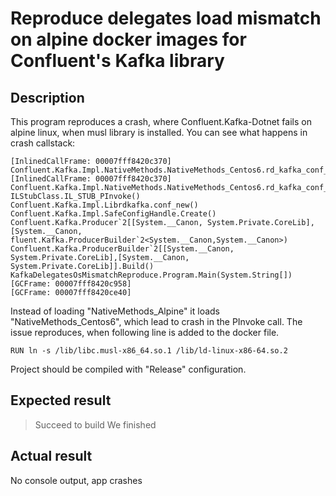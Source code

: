 # Reproduce delegates load mismatch on alpine docker images for Confluent's Kafka library
## Description
This program reproduces a crash, where Confluent.Kafka-Dotnet fails on alpine linux, when musl library is installed.
You can see what happens in crash callstack:

```
[InlinedCallFrame: 00007fff8420c370] Confluent.Kafka.Impl.NativeMethods.NativeMethods_Centos6.rd_kafka_conf_new()
[InlinedCallFrame: 00007fff8420c370] Confluent.Kafka.Impl.NativeMethods.NativeMethods_Centos6.rd_kafka_conf_new()
ILStubClass.IL_STUB_PInvoke()
Confluent.Kafka.Impl.Librdkafka.conf_new()
Confluent.Kafka.Impl.SafeConfigHandle.Create()
Confluent.Kafka.Producer`2[[System.__Canon, System.Private.CoreLib],[System.__Canon, fluent.Kafka.ProducerBuilder`2<System.__Canon,System.__Canon>)
Confluent.Kafka.ProducerBuilder`2[[System.__Canon, System.Private.CoreLib],[System.__Canon, System.Private.CoreLib]].Build()
KafkaDelegatesOsMismatchReproduce.Program.Main(System.String[])
[GCFrame: 00007fff8420c958]
[GCFrame: 00007fff8420ce40]
```

Instead of loading "NativeMethods_Alpine" it loads "NativeMethods_Centos6", which lead to crash in the PInvoke call.
The issue reproduces, when following line is added to the docker file.
```
RUN ln -s /lib/libc.musl-x86_64.so.1 /lib/ld-linux-x86-64.so.2
```

Project should be compiled with "Release" configuration.

## Expected result
> Succeed to build
> We finished

## Actual result
No console output, app crashes
